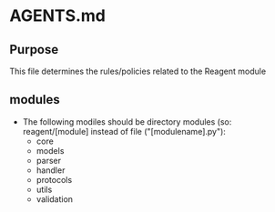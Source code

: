 # AGENTS.md

## Purpose
This file determines the rules/policies related to the Reagent module

## modules 
- The following modiles should be directory modules (so: reagent/[module] instead of file ("[modulename].py"):
    - core
    - models
    - parser
    - handler
    - protocols
    - utils
    - validation
